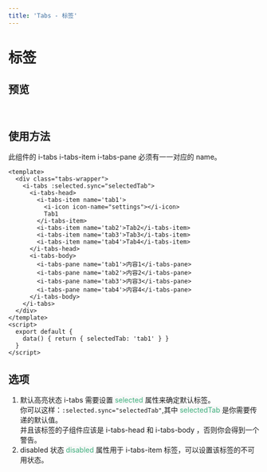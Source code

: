 ```yaml
---
title: 'Tabs - 标签'
---
```

# 标签
## 预览
&nbsp;
<ClientOnly>
    <tabs-demo></tabs-demo>
</ClientOnly>

## 使用方法
此组件的 i-tabs i-tabs-item i-tabs-pane 必须有一一对应的 name。
```vue
<template>
  <div class="tabs-wrapper">
    <i-tabs :selected.sync="selectedTab">
      <i-tabs-head>
        <i-tabs-item name='tab1'>
          <i-icon icon-name="settings"></i-icon>
          Tab1
        </i-tabs-item>
        <i-tabs-item name='tab2'>Tab2</i-tabs-item>
        <i-tabs-item name='tab3'>Tab3</i-tabs-item>
        <i-tabs-item name='tab4'>Tab4</i-tabs-item>
      </i-tabs-head>
      <i-tabs-body>
        <i-tabs-pane name='tab1'>内容1</i-tabs-pane>
        <i-tabs-pane name='tab2'>内容2</i-tabs-pane>
        <i-tabs-pane name='tab3'>内容3</i-tabs-pane>
        <i-tabs-pane name='tab4'>内容4</i-tabs-pane>
      </i-tabs-body>
    </i-tabs>
  </div>
</template>
<script>
  export default {
    data() { return { selectedTab: 'tab1' } }
  }
</script>
```

## 选项
1. 默认高亮状态
i-tabs 需要设置<span style='color:#3eaf7c;background-color:#F8F8F8'> selected </span>属性来确定默认标签。  
你可以这样：`:selected.sync="selectedTab"`,其中 <span style='color:#3eaf7c;background-color:#F8F8F8'>selectedTab </span>是你需要传递的默认值。  
并且该标签的子组件应该是 i-tabs-head 和 i-tabs-body ，否则你会得到一个警告。
2. disabled 状态
 <span style='color:#3eaf7c;background-color:#F8F8F8'>disabled</span> 属性用于 i-tabs-item 标签，可以设置该标签的不可用状态。